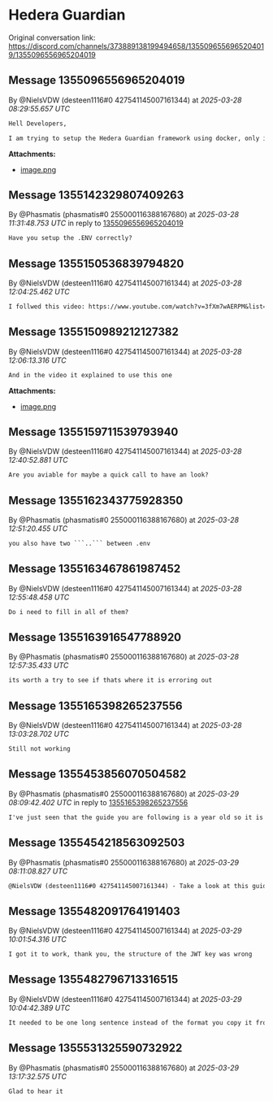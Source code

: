 # Hedera Guardian

Original conversation link: <https://discord.com/channels/373889138199494658/1355096556965204019/1355096556965204019>

## Message 1355096556965204019

By @NielsVDW (desteen1116#0 427541145007161344)
at *2025-03-28 08:29:55.657 UTC*

```txt
Hell Developers,

I am trying to setup the Hedera Guardian framework using docker, only im getting the same error message every time. I have filled in the private and public JWT key. But i cant get it to work. Is somebody able to assist me? Walk me through it?
```

**Attachments:**

- [image.png](https://cdn.discordapp.com/attachments/1355096556965204019/1355096557309132910/image.png?ex=68e8c403&is=68e77283&hm=3c1b721a90856b0873cc26fe9274f764082316b608e05b2be8f41eed075d1c31&)

## Message 1355142329807409263

By @Phasmatis (phasmatis#0 255000116388167680)
at *2025-03-28 11:31:48.753 UTC*
in reply to [1355096556965204019](#message-1355096556965204019)

```txt
Have you setup the .ENV correctly?
```

## Message 1355150536839794820

By @NielsVDW (desteen1116#0 427541145007161344)
at *2025-03-28 12:04:25.462 UTC*

```txt
I follwed this video: https://www.youtube.com/watch?v=3fXm7wAERPM&list=PLnld0e1pwLhqdR0F9dusqILDww6uZywwR&index=2
```

## Message 1355150989212127382

By @NielsVDW (desteen1116#0 427541145007161344)
at *2025-03-28 12:06:13.316 UTC*

```txt
And in the video it explained to use this one
```

**Attachments:**

- [image.png](https://cdn.discordapp.com/attachments/1355096556965204019/1355150988931104942/image.png?ex=68e8f6b5&is=68e7a535&hm=84e7d8f5cfd040794f4d41f39f1f55fe5fe3bf3edb2653cbfee445c3f7424a48&)

## Message 1355159711539793940

By @NielsVDW (desteen1116#0 427541145007161344)
at *2025-03-28 12:40:52.881 UTC*

```txt
Are you aviable for maybe a quick call to have an look?
```

## Message 1355162343775928350

By @Phasmatis (phasmatis#0 255000116388167680)
at *2025-03-28 12:51:20.455 UTC*

````txt
you also have two ```..``` between .env
````

## Message 1355163467861987452

By @NielsVDW (desteen1116#0 427541145007161344)
at *2025-03-28 12:55:48.458 UTC*

```txt
Do i need to fill in all of them?
```

## Message 1355163916547788920

By @Phasmatis (phasmatis#0 255000116388167680)
at *2025-03-28 12:57:35.433 UTC*

```txt
its worth a try to see if thats where it is erroring out
```

## Message 1355165398265237556

By @NielsVDW (desteen1116#0 427541145007161344)
at *2025-03-28 13:03:28.702 UTC*

```txt
Still not working
```

## Message 1355453856070504582

By @Phasmatis (phasmatis#0 255000116388167680)
at *2025-03-29 08:09:42.402 UTC*
in reply to [1355165398265237556](#message-1355165398265237556)

```txt
I've just seen that the guide you are following is a year old so it is most likely out of date
```

## Message 1355454218563092503

By @Phasmatis (phasmatis#0 255000116388167680)
at *2025-03-29 08:11:08.827 UTC*

```txt
@NielsVDW (desteen1116#0 427541145007161344) - Take a look at this guide: https://docs.hedera.com/guardian/guardian/readme/getting-started/installation/building-from-source-and-run-using-docker
```

## Message 1355482091764191403

By @NielsVDW (desteen1116#0 427541145007161344)
at *2025-03-29 10:01:54.316 UTC*

```txt
I got it to work, thank you, the structure of the JWT key was wrong
```

## Message 1355482796713316515

By @NielsVDW (desteen1116#0 427541145007161344)
at *2025-03-29 10:04:42.389 UTC*

```txt
It needed to be one long sentence instead of the format you copy it from the key generator
```

## Message 1355531325590732922

By @Phasmatis (phasmatis#0 255000116388167680)
at *2025-03-29 13:17:32.575 UTC*

```txt
Glad to hear it
```
